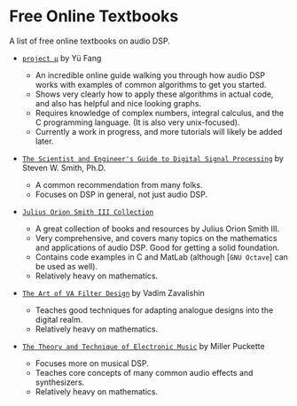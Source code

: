 # Free Online Textbooks
A list of free online textbooks on audio DSP.

- [`project μ`] by Yü Fang
  - An incredible online guide walking you through how audio DSP works with examples of common algorithms to get you started.
  - Shows very clearly how to apply these algorithms in actual code, and also has helpful and nice looking graphs.
  - Requires knowledge of complex numbers, integral calculus, and the C programming language. (It is also very unix-focused).
  - Currently a work in progress, and more tutorials will likely be added later.

- [`The Scientist and Engineer's Guide to Digital Signal Processing`] by Steven W. Smith, Ph.D.
  - A common recommendation from many folks.
  - Focuses on DSP in general, not just audio DSP.

- [`Julius Orion Smith III Collection`]
  - A great collection of books and resources by Julius Orion Smith III.
  - Very comprehensive, and covers many topics on the mathematics and applications of audio DSP. Good for getting a solid foundation.
  - Contains code examples in C and MatLab (although [`GNU Octave`] can be used as well).
  - Relatively heavy on mathematics.

- [`The Art of VA Filter Design`] by Vadim Zavalishin
  - Teaches good techniques for adapting analogue designs into the digital realm.
  - Relatively heavy on mathematics.

- [`The Theory and Technique of Electronic Music`] by Miller Puckette
  - Focuses more on musical DSP.
  - Teaches core concepts of many common audio effects and synthesizers.
  - Relatively heavy on mathematics.


[`project μ`]: https://mu.krj.st/
[`The Scientist and Engineer's Guide to Digital Signal Processing`]: http://www.dspguide.com/pdfbook.htm
[`Julius Orion Smith III Collection`]: https://ccrma.stanford.edu/~jos/
[`The Art of VA Filter Design`]: https://www.native-instruments.com/fileadmin/ni_media/downloads/pdf/VAFilterDesign_2.1.2.pdf
[`The Theory and Technique of Electronic Music`]: http://msp.ucsd.edu/techniques.htm